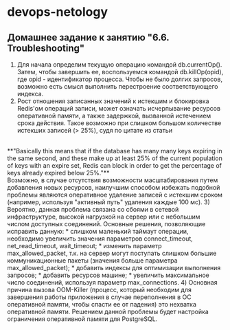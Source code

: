 # devops-netology

## Домашнее задание к занятию "6.6. Troubleshooting"

1) Для начала определим текущую операцию командой db.currentOp(). Затем, чтобы завершить ее, воспользуемся командой db.killOp(opid), где opid - идентификатор процесса.
Чтобы не было долгих запросов, возможно есть смысл выполнить перестроение соответствующего индекса.
2) Рост отношения записанных значений к истекшим и блокировка Redis'ом операций записи, может означать исчерпывание ресурсов оперативной памяти, а также задержкой, вызванной истечением срока действия. Такое возможно при слишком большом количестве истекших записей (> 25%), судя по цитате из статьи 
<br/>
**"Basically this means that if the database has many many keys expiring in the same second, and these make up at least 25% of the current population of keys with an expire set, Redis can block in order to get the percentage of keys already expired below 25%."**
<br/>
Возможно, в случае отсутствия возможности масштабирования путем добавления новых ресурсов, наилучшим способом избежать подобной проблемы являются оперативное удаление записей с истекшим сроком (например, используя "активный путь" удаления каждые 100 мс).
3) Вероятно, данная проблема связана со сбоями в сетевой инфраструктуре, высокой нагрузкой на сервер или с небольшим числом доступных соединений. Основные решения, позволяющие исправить данную:
    * слишком маленький таймаут операции, необходимо увеличить значения параметров connect_timeout, net_read_timeout, wait_timeout;
    * изменить параметр max_allowed_packet, т.к. на сервер могут поступать слишком большие коммуникационные пакеты (значения больше параметра max_allowed_packet);
    * добавить индексы для оптимизации выполнения запросов;
    * добавить ресурсов машине;
    * увеличить максимальное число соединений, используя параметр max_connections.
4) Основная причина вызова OOM-Killer (процесс, который необходим для завершения работы приложения в случае переполнения в ОС оперативной памяти, чтобы спасти ее от падения) это нехватка оперативной памяти. 
Решением данной проблемы будет настройка ограничения оперативной памяти для PostgreSQL.
